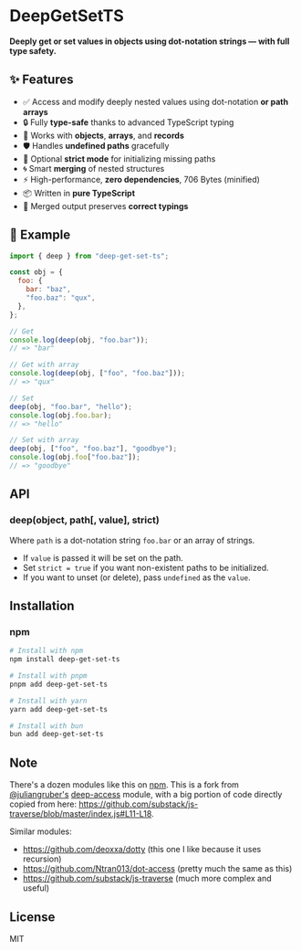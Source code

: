 # DeepGetSetTS

**Deeply get or set values in objects using dot-notation strings — with full type safety.**

## ✨ Features

- ✅ Access and modify deeply nested values using dot-notation **or path arrays**
- 🔒 Fully **type-safe** thanks to advanced TypeScript typing
- 🧩 Works with **objects**, **arrays**, and **records**
- 🛡️ Handles **undefined paths** gracefully
- 🚨 Optional **strict mode** for initializing missing paths
- 🌀 Smart **merging** of nested structures
- ⚡ High-performance, **zero dependencies**, 706 Bytes (minified)
- 📦 Written in **pure TypeScript**
- 🧠 Merged output preserves **correct typings**

## 📌 Example

```js
import { deep } from "deep-get-set-ts";

const obj = {
  foo: {
    bar: "baz",
    "foo.baz": "qux",
  },
};

// Get
console.log(deep(obj, "foo.bar"));
// => "bar"

// Get with array
console.log(deep(obj, ["foo", "foo.baz"]));
// => "qux"

// Set
deep(obj, "foo.bar", "hello");
console.log(obj.foo.bar);
// => "hello"

// Set with array
deep(obj, ["foo", "foo.baz"], "goodbye");
console.log(obj.foo["foo.baz"]);
// => "goodbye"
```

## API

### deep(object, path[, value], strict)

Where `path` is a dot-notation string `foo.bar` or an array of strings.

- If `value` is passed it will be set on the path.
- Set `strict = true` if you want non-existent paths to be initialized.
- If you want to unset (or delete), pass `undefined` as the `value`.

## Installation

### npm

```sh
# Install with npm
npm install deep-get-set-ts

# Install with pnpm
pnpm add deep-get-set-ts

# Install with yarn
yarn add deep-get-set-ts

# Install with bun
bun add deep-get-set-ts
```

## Note

There's a dozen modules like this on [npm](https://npmjs.org).
This is a fork from [@juliangruber's](https://github.com/juliangruber) [deep-access](https://github.com/juliangruber/deep-access) module, with a big portion of code directly copied from here: https://github.com/substack/js-traverse/blob/master/index.js#L11-L18.

Similar modules:

- https://github.com/deoxxa/dotty (this one I like because it uses recursion)
- https://github.com/Ntran013/dot-access (pretty much the same as this)
- https://github.com/substack/js-traverse (much more complex and useful)

## License

MIT
